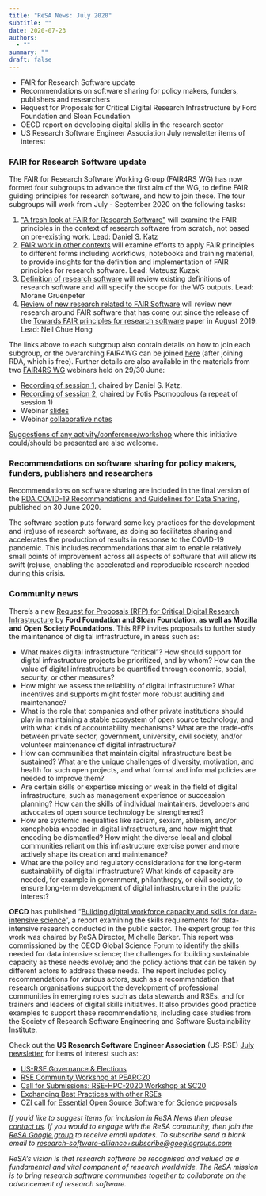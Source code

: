 ```yaml
---
title: "ReSA News: July 2020"
subtitle: ""
date: 2020-07-23
authors:
  - ""
summary: ""
draft: false
---
```


* FAIR for Research Software update
* Recommendations on software sharing for policy makers, funders, publishers and researchers
* Request for Proposals for Critical Digital Research Infrastructure by Ford Foundation and Sloan Foundation
* OECD report on developing digital skills in the research sector
* US Research Software Engineer Association July newsletter items of interest

### FAIR for Research Software update

The FAIR for Research Software Working Group (FAIR4RS WG) has now formed four subgroups to advance
the first aim of the WG, to define FAIR guiding principles for research software, and how to join
these. The four subgroups will work from July - September 2020 on the following tasks:

1. ["A fresh look at FAIR for Research Software"](https://docs.google.com/document/d/1TVgQtOBojRl4fvb1kJwXPJOhdohkAWOiu4IV62VJwYg/edit) will examine the FAIR principles in the context of research software from scratch, not based on pre-existing work. Lead: Daniel S. Katz
2. [FAIR work in other contexts](https://docs.google.com/document/d/19bPzMNv8UDXJftFadg_1BEucBhZKsZHoOxeT-3sudlM/edit) will examine efforts to apply FAIR principles to different forms including workflows, notebooks and training material, to provide insights for the definition and implementation of FAIR principles for research software. Lead: Mateusz Kuzak
3. [Definition of research software](https://docs.google.com/document/d/1PvYiYJxd7-vrmTusTvS8fYp47Wu6v-c_XMu-LjIBKio/edit) will review existing definitions of research software and will specify the scope for the WG outputs. Lead: Morane Gruenpeter
4. [Review of new research related to FAIR Software](https://docs.google.com/document/d/1lZHWh_WiiDtvoozELt9YgIp-mA2EzevD-D3soKwdKsA/edit) will review new research around FAIR software that has come out since the release of the [Towards FAIR principles for research software](https://eresearchnz.figshare.com/articles/Towards_FAIR_principles_for_research_software/11929617/1) paper in August 2019. Lead: Neil Chue Hong

The links above to each subgroup also contain details on how to join each subgroup, or the overarching FAIR4WG can be joined [here](https://www.rd-alliance.org/groups/fair-4-research-software-fair4rs-wg) (after joining RDA, which is free). Further details are also available in the materials from two [FAIR4RS WG](https://www.rd-alliance.org/groups/fair-4-research-software-fair4rs-wg) webinars held on 29/30 June:

* [Recording of session 1](https://drive.google.com/file/d/1ZtiReO-HwpQdJm6bL7cFGAKQsjCNJ2R6/view?usp=sharing), chaired by Daniel S. Katz.
* [Recording of session 2](https://drive.google.com/file/d/1eAoN_hl-w8XsKJ3g-O-h2DvM4py6WFvh/view?usp=sharing), chaired by Fotis Psomopolous (a repeat of session 1)
* Webinar [slides](https://tinyurl.com/fair4rs-wbslide-202006)
* Webinar [collaborative notes](https://tinyurl.com/fair4rs-wb-202006)

[Suggestions of any activity/conference/workshop](https://docs.google.com/document/d/1hXWrmoK8NP8hGn13pYSIuCm0jJiiVms0ZFAzFOmsKVg/edit) where this initiative could/should be presented are also welcome.

### Recommendations on software sharing for policy makers, funders, publishers and researchers

Recommendations on software sharing are included in the final version of the [RDA COVID-19 Recommendations and Guidelines for Data Sharing](https://www.rd-alliance.org/group/rda-covid19-rda-covid19-omics-rda-covid19-epidemiology-rda-covid19-clinical-rda-covid19-1), published on 30 June 2020.

The software section puts forward some key practices for the development and (re)use of research software, as doing so facilitates sharing and accelerates the production of results in response to the COVID-19 pandemic. This includes recommendations that aim to enable
relatively small points of improvement across all aspects of software that will allow its swift (re)use, enabling the accelerated and reproducible research needed during this crisis.

### Community news

There’s a new [Request for Proposals (RFP) for Critical Digital Research Infrastructure](https://www.fordfoundation.org/campaigns/critical-digital-infrastructure-research/) by **Ford Foundation and Sloan Foundation, as well as Mozilla and Open Society Foundations**. This RFP invites proposals to further study the maintenance of digital infrastructure, in areas such as:

* What makes digital infrastructure “critical”? How should support for digital infrastructure projects be prioritized, and by whom? How can the value of digital infrastructure be quantified through economic, social, security, or other measures?
* How might we assess the reliability of digital infrastructure? What incentives and supports might foster more robust auditing and maintenance?
* What is the role that companies and other private institutions should play in maintaining a stable ecosystem of open source technology, and with what kinds of accountability mechanisms? What are the trade-offs between private sector, government, university, civil society, and/or volunteer maintenance of digital infrastructure?
* How can communities that maintain digital infrastructure best be sustained? What are the unique challenges of diversity, motivation, and health for such open projects, and what formal and informal policies are needed to improve them?
* Are certain skills or expertise missing or weak in the field of digital infrastructure, such as management experience or succession planning? How can the skills of individual maintainers, developers and advocates of open source technology be strengthened?
* How are systemic inequalities like racism, sexism, ableism, and/or xenophobia encoded in digital infrastructure, and how might that encoding be dismantled? How might the diverse local and global communities reliant on this infrastructure exercise power and more actively shape its creation and maintenance?
* What are the policy and regulatory considerations for the long-term sustainability of digital infrastructure? What kinds of capacity are needed, for example in government, philanthropy, or civil society, to ensure long-term development of digital infrastructure in the public interest?

**OECD** has published “[Building digital workforce capacity and skills for data-intensive science](https://www.oecd-ilibrary.org/science-and-technology/building-digital-workforce-capacity-and-skills-for-data-intensive-science_e08aa3bb-en)”, a report examining the skills requirements for data-intensive research conducted in the public sector. The expert group for this work was chaired by ReSA Director, Michelle Barker. This report was commissioned by the OECD Global Science Forum to identify the skills needed for data intensive science; the challenges for building sustainable capacity as these needs evolve; and the policy actions that can be taken by different actors to address these needs. The report includes policy recommendations for various actors, such as a recommendation that research organisations support the development of professional communities in emerging roles such as data stewards and RSEs, and for trainers and leaders of digital skills initiatives. It also provides good practice examples to support these recommendations, including case studies from the Society of Research Software Engineering and Software Sustainability Institute.

Check out the **US Research Software Engineer Association** (US-RSE) [July newsletter](https://us-rse.org/2020-07-14-newsletter/) for items of interest such as:

* [US-RSE Governance & Elections](http://us-rse.org/2020-07-14-newsletter/#governance)
* [RSE Community Workshop at PEARC20](http://us-rse.org/2020-07-14-newsletter/#pearc20)
* [Call for Submissions: RSE-HPC-2020 Workshop at SC20](http://us-rse.org/2020-07-14-newsletter/#sc20)
* [Exchanging Best Practices with other RSEs](http://us-rse.org/2020-07-14-newsletter/#xpert)
* [CZI call for Essential Open Source Software for Science proposals](http://us-rse.org/2020-07-14-newsletter/#czi)

*If you’d like to suggest items for inclusion in ReSA News then please [contact us](/contact). If you would to engage with the ReSA community, then join the [ReSA Google group](https://groups.google.com/forum/#!forum/research-software-alliance) to receive email updates. To subscribe send a blank email to [research-software-alliance+subscribe@googlegroups.com](mailto:research-software-alliance+subscribe@googlegroups.com)*

*ReSA’s vision is that research software be recognised and valued as a fundamental and vital component of research worldwide. The ReSA mission is to bring research software communities together to collaborate on the advancement of research software.*
